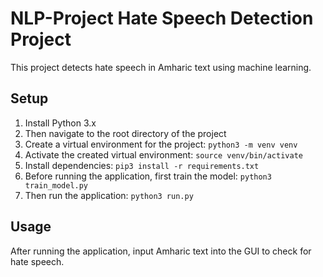 # NLP-Project Hate Speech Detection Project
This project detects hate speech in Amharic text using machine learning.

## Setup
1. Install Python 3.x
2. Then navigate to the root directory of the project
3. Create a virtual environment for the project: `python3 -m venv venv`
4. Activate the created virtual environment: `source venv/bin/activate`
5. Install dependencies: `pip3 install -r requirements.txt`
6. Before running the application, first train the model: `python3 train_model.py`
7. Then run the application: `python3 run.py`

## Usage
After running the application, input Amharic text into the GUI to check for hate speech.
